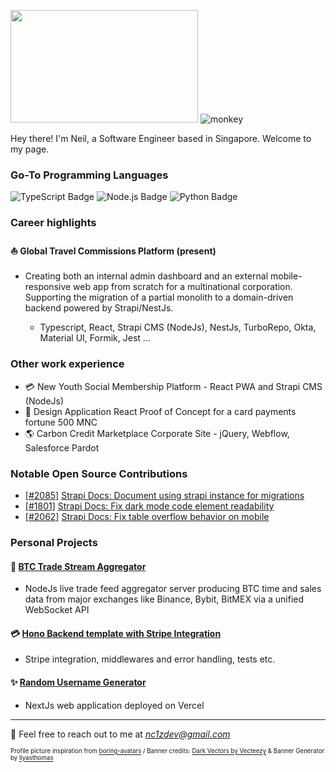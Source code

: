 <img src="https://user-images.githubusercontent.com/111836326/211268721-32046e0d-3c48-4bbd-b6f0-c7352499a157.png" width="300" height="180"/> ![monkey](https://user-images.githubusercontent.com/111836326/211265832-a9325782-6f53-4bb8-b755-da62f913bfdf.gif)

Hey there! I'm Neil, a Software Engineer based in Singapore. Welcome to my page.

### Go-To Programming Languages
![TypeScript Badge](https://img.shields.io/badge/TypeScript-3178C6?logo=typescript&logoColor=fff&style=flat-square)
![Node.js Badge](https://img.shields.io/badge/Node.js-393?logo=nodedotjs&logoColor=fff&style=flat-square)
![Python Badge](https://img.shields.io/badge/Python-3776AB?logo=python&logoColor=fff&style=flat-square)

### Career highlights

#### :sailboat: Global Travel Commissions Platform (present)

- Creating both an internal admin dashboard and an external mobile-responsive web app from scratch for a multinational corporation. Supporting the migration of a partial monolith to a domain-driven backend powered by Strapi/NestJs.
  
  - Typescript, React, Strapi CMS (NodeJs), NestJs, TurboRepo, Okta, Material UI, Formik, Jest ... 
 
### Other work experience
- :credit_card: New Youth Social Membership Platform - React PWA and Strapi CMS (NodeJs)
- :art: Design Application React Proof of Concept for a card payments fortune 500 MNC
- :earth_americas: Carbon Credit Marketplace Corporate Site - jQuery, Webflow, Salesforce Pardot

### Notable Open Source Contributions

- [[#2085]](https://github.com/strapi/documentation/pull/2085) [Strapi Docs: Document using strapi instance for migrations](https://github.com/strapi/documentation/releases/tag/v4.24.1)
- [[#1801]](https://github.com/strapi/documentation/pull/1801) [Strapi Docs: Fix dark mode code element readability](https://github.com/strapi/documentation/releases/tag/v4.12.1)
- [[#2062]](https://github.com/strapi/documentation/pull/2062) [Strapi Docs: Fix table overflow behavior on mobile](https://github.com/strapi/documentation/releases/tag/v4.21.1)

### Personal Projects

#### :scroll: [BTC Trade Stream Aggregator](https://github.com/nc1z/trade-stream-aggregator)

- NodeJs live trade feed aggregator server producing BTC time and sales data from major exchanges like Binance, Bybit, BitMEX via a unified WebSocket API

#### :credit_card: [Hono Backend template with Stripe Integration](https://github.com/nc1z/stripe-integration-basics)
- Stripe integration, middlewares and error handling, tests etc.

#### :sparkles: [Random Username Generator](https://getrandomuser.com/)
- NextJs web application deployed on Vercel

---

💬 Feel free to reach out to me at <em>nc1zdev@gmail.com</em>

<sub><sup>Profile picture inspiration from <a href="https://github.com/boringdesigners/boring-avatars">boring-avatars</a> / Banner credits: <a href="https://www.vecteezy.com/free-vector/dark">Dark Vectors by Vecteezy</a> & Banner Generator by <a href="https://liyasthomas.github.io/banner/">liyasthomas</a></sup></sub>


